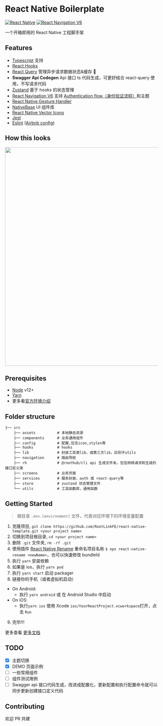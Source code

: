 # React Native Boilerplate

[![React Native](https://img.shields.io/badge/React%20Native-v0.66.0-green.svg)](https://facebook.github.io/react-native/)
[![React Navigation V6](https://img.shields.io/badge/React%20Navigation-v6.0-blue.svg)](https://reactnavigation.org/)

一个开箱即用的 React Native 工程脚手架

## Features

- [Typescript](https://www.typescriptlang.org/) 支持
- [React Hooks](https://reactjs.org/docs/hooks-intro.html)
- [React Query](https://react-query.tanstack.com) 管理异步请求数据状态&缓存 🚀
- **Swagger Api Codegen** Api 接口 ts 代码生成，可更好结合 react-query 使用，不写请求代码
- [Zustand](https://github.com/pmndrs/zustand) 基于 hooks 的状态管理
- [React Navigation V6](https://reactnavigation.org/) 支持 [Authentication flow（身份验证流程）](https://reactnavigation.org/docs/auth-flow)和主题
- [React Native Gesture Handler](https://github.com/kmagiera/react-native-gesture-handler)
- [NativeBase](https://github.com/GeekyAnts/nativebase/) UI 组件库
- [React Native Vector Icons](https://github.com/oblador/react-native-vector-icons)
- [Jest](https://facebook.github.io/jest/)
- [Eslint](http://eslint.org/) ([Airbnb config](https://github.com/airbnb/javascript/tree/master/packages/eslint-config-airbnb))

## How this looks

  <img height="720" src="https://user-images.githubusercontent.com/15869386/136666124-76a50fc3-8320-4a79-8256-354334ce7685.gif" />
  
## Prerequisites

- [Node](https://nodejs.org) v12+
- [Yarn](https://yarnpkg.com/)
- 更多看[官方环境介绍](https://facebook.github.io/react-native/docs/getting-started.html)

## Folder structure

```shell
├── src
    ├── assets          # 本地静态资源
    ├── components      # 业务通用组件
    ├── config          # 配置,包含icon,styles等
    ├── hooks           # hooks
    ├── lib             # 封装工具类lib，或第三方lib，区别于utils
    ├── navigation      # 路由导航
    ├── rh              # @roothub/cli api 生成文件夹，包含网络请求和生成的接口定义类
    ├── screens         # 业务页面
    ├── services        # 服务封装，auth 或 react-query等
    ├── store           # zustand 状态管理文件
    └── utils           # 工具函数库，通用函数

```

## Getting Started

> 根目录 `.env.[environment]` 文件，代表对应环境下的环境变量配置

1. 克隆项目, `git clone https://github.com/RootLinkFE/react-native-template.git <your project name>`
2. 切换到项目根目录, `cd <your project name>`
3. 删除 `.git` 文件夹, `rm -rf .git`
4. 使用插件 [React Native Rename](https://github.com/junedomingo/react-native-rename) 重命名项目名称 `$ npx react-native-rename <newName>`，也可以快速修改 bundleId
5. 执行 `yarn` 安装依赖
6. 如果是 ios，执行 `yarn pod`
7. 执行 `yarn start` 启动 packager
8. 链接你的手机（或者虚拟机启动）

- On Android:
  - 执行 `yarn android` 或 在 Android Studio 中启动
- On iOS:
  - 执行`yarn ios` 使用 Xcode `ios/YourReactProject.xcworkspace`打开，点击 `Run`

9. 完毕!!!

更多查看 [更多文档](./doc.md)

## TODO

- [x] 主题切换
- [x] DEMO 页面示例
- [ ] 一些常用组件
- [ ] 组件测试用例
- [ ] Swagger api 接口代码生成，改进成配置化，更新配置和执行配置命令就可以同步更新创建接口定义代码

## Contributing

欢迎 PR 共建
